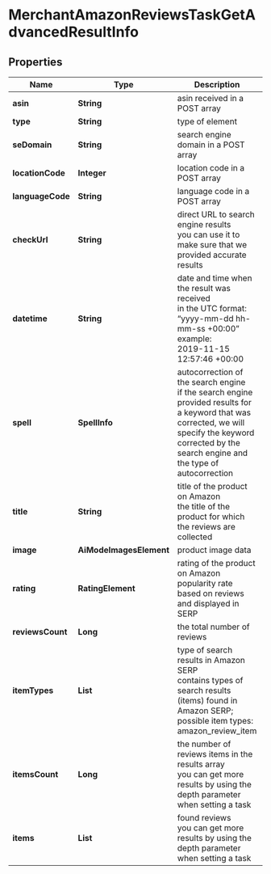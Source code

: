 # MerchantAmazonReviewsTaskGetAdvancedResultInfo


## Properties

| Name | Type | Description | Notes |
|------------ | ------------- | ------------- | -------------|
**asin** | **String** | asin received in a POST array |[optional]|
**type** | **String** | type of element |[optional]|
**seDomain** | **String** | search engine domain in a POST array |[optional]|
**locationCode** | **Integer** | location code in a POST array |[optional]|
**languageCode** | **String** | language code in a POST array |[optional]|
**checkUrl** | **String** | direct URL to search engine results<br>you can use it to make sure that we provided accurate results |[optional]|
**datetime** | **String** | date and time when the result was received<br>in the UTC format: “yyyy-mm-dd hh-mm-ss +00:00”<br>example:<br>2019-11-15 12:57:46 +00:00 |[optional]|
**spell** | **SpellInfo** | autocorrection of the search engine<br>if the search engine provided results for a keyword that was corrected, we will specify the keyword corrected by the search engine and the type of autocorrection |[optional]|
**title** | **String** | title of the product on Amazon<br>the title of the product for which the reviews are collected |[optional]|
**image** | **AiModeImagesElement** | product image data |[optional]|
**rating** | **RatingElement** | rating of the product on Amazon<br>popularity rate based on reviews and displayed in SERP |[optional]|
**reviewsCount** | **Long** | the total number of reviews |[optional]|
**itemTypes** | **List<String>** | type of search results in Amazon SERP<br>contains types of search results (items) found in Amazon SERP;<br>possible item types:<br>amazon_review_item |[optional]|
**itemsCount** | **Long** | the number of reviews items in the results array<br>you can get more results by using the depth parameter when setting a task |[optional]|
**items** | **List<AmazonReviewItem>** | found reviews<br>you can get more results by using the depth parameter when setting a task |[optional]|